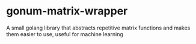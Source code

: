 # gonum-matrix-wrapper
A small golang library that abstracts repetitive matrix functions and makes them easier to use, useful for machine learning

